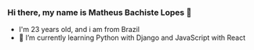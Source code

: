 ### Hi there, my name is Matheus Bachiste Lopes 👋
- I'm 23 years old, and i am from Brazil
- 🌱 I’m currently learning Python with Django and JavaScript with React

<!--
**MatheusBLopes/MatheusBLopes** is a ✨ _special_ ✨ repository because its `README.md` (this file) appears on your GitHub profile.

Here are some ideas to get you started:

- 🔭 I’m currently working on ...
- 🌱 I’m currently learning ...
- 👯 I’m looking to collaborate on ...
- 🤔 I’m looking for help with ...
- 💬 Ask me about ...
- 📫 How to reach me: ...
- 😄 Pronouns: ...
- ⚡ Fun fact: ...
-->
